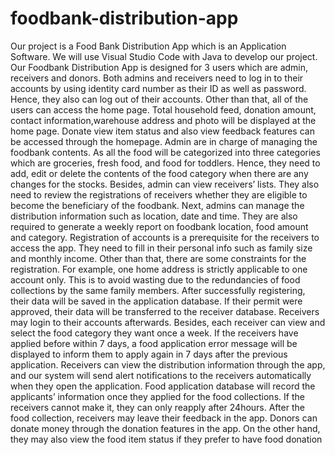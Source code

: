 # foodbank-distribution-app
Our project is a Food Bank Distribution App which is an Application Software. We will use Visual Studio Code with Java to develop our project. Our Foodbank Distribution App is designed for 3 users which are admin, receivers and donors. 
Both admins and receivers need to log in to their accounts by using identity card number as their ID as well as password. Hence, they also can log out of their accounts. Other than that, all of the users can access the home page. Total household feed, donation amount, contact information,warehouse address and photo will be displayed at the home page. Donate view item status and also view feedback features can be accessed through the homepage. Admin are in charge of managing the foodbank contents. As all the food will be categorized into three categories which are groceries, fresh food, and food for toddlers. Hence, they need to add, edit or delete the contents of the food category when there are any changes for the
stocks. Besides, admin can view receivers’ lists. They also need to review the registrations of receivers whether they are eligible to become the beneficiary of the foodbank. Next, admins can manage the distribution information such as location, date and time. They are also required to generate a weekly report on foodbank location, food amount and category.
Registration of accounts is a prerequisite for the receivers to access the app. They need to fill in their personal info such as family size and monthly income. Other than that, there are some constraints for the registration. For example, one home address is strictly applicable to one account only. This is to avoid wasting due to the redundancies of food collections by the same family members. After successfully registering, their data will be saved in the application database. If their permit were approved, their data will be transferred to the receiver database. Receivers may login to their accounts afterwards. Besides, each receiver can view and select the food category they want once a week. If the receivers have applied before within 7 days, a food application error message will be displayed to inform them to apply again in 7 days after the previous application. Receivers can view the distribution information through the app, and our system will send alert notifications to the receivers automatically when they open the application. Food application database will record the applicants’ information once they applied for the food collections. If the receivers cannot make it, they can only reapply after 24hours. After the food collection, receivers may leave their feedback in the app. Donors can donate money through the donation features in the app. On the other hand, they may also view the food item status if they prefer to have food donation
